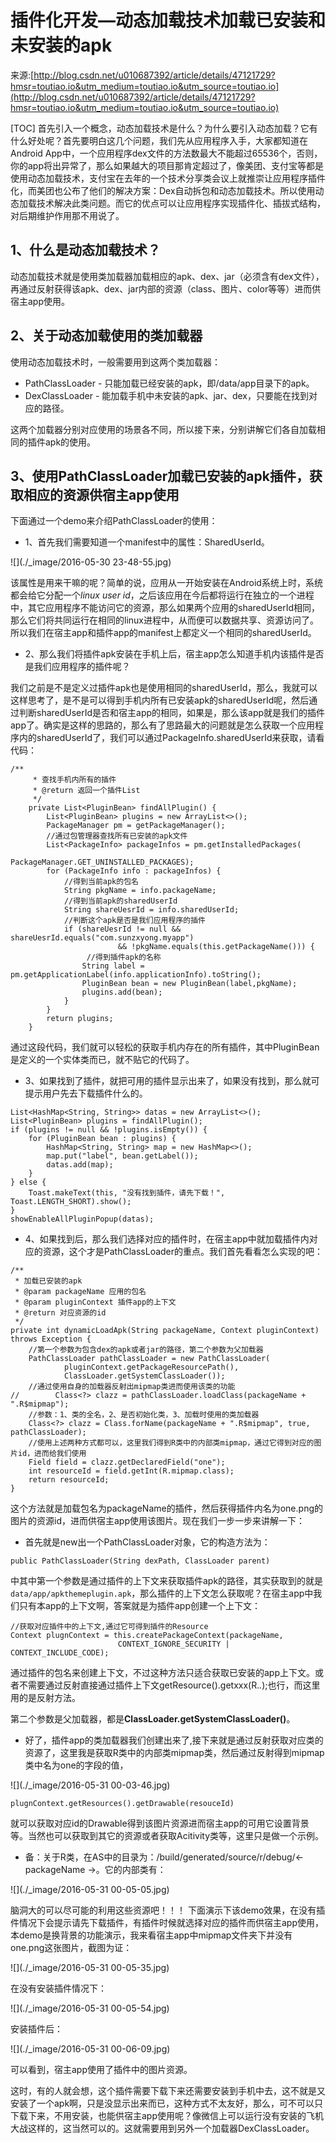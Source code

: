 # 插件化开发—动态加载技术加载已安装和未安装的apk

来源:[http://blog.csdn.net/u010687392/article/details/47121729?hmsr=toutiao.io&utm_medium=toutiao.io&utm_source=toutiao.io](http://blog.csdn.net/u010687392/article/details/47121729?hmsr=toutiao.io&utm_medium=toutiao.io&utm_source=toutiao.io)

[TOC]
首先引入一个概念，动态加载技术是什么？为什么要引入动态加载？它有什么好处呢？首先要明白这几个问题，我们先从应用程序入手，大家都知道在Android App中，一个应用程序dex文件的方法数最大不能超过65536个，否则，你的app将出异常了，那么如果越大的项目那肯定超过了，像美团、支付宝等都是使用动态加载技术，支付宝在去年的一个技术分享类会议上就推崇让应用程序插件化，而美团也公布了他们的解决方案：Dex自动拆包和动态加载技术。所以使用动态加载技术解决此类问题。而它的优点可以让应用程序实现插件化、插拔式结构，对后期维护作用那不用说了。

## 1、什么是动态加载技术？
动态加载技术就是使用类加载器加载相应的apk、dex、jar（必须含有dex文件），再通过反射获得该apk、dex、jar内部的资源（class、图片、color等等）进而供宿主app使用。

## 2、关于动态加载使用的类加载器
使用动态加载技术时，一般需要用到这两个类加载器：

* PathClassLoader - 只能加载已经安装的apk，即/data/app目录下的apk。
* DexClassLoader  - 能加载手机中未安装的apk、jar、dex，只要能在找到对应的路径。

这两个加载器分别对应使用的场景各不同，所以接下来，分别讲解它们各自加载相同的插件apk的使用。

## 3、使用PathClassLoader加载已安装的apk插件，获取相应的资源供宿主app使用
下面通过一个demo来介绍PathClassLoader的使用：

* 1、首先我们需要知道一个manifest中的属性：SharedUserId。

![](./_image/2016-05-30 23-48-55.jpg)

该属性是用来干嘛的呢？简单的说，应用从一开始安装在Android系统上时，系统都会给它分配一个*linux user id*，之后该应用在今后都将运行在独立的一个进程中，其它应用程序不能访问它的资源，那么如果两个应用的sharedUserId相同，那么它们将共同运行在相同的linux进程中，从而便可以数据共享、资源访问了。所以我们在宿主app和插件app的manifest上都定义一个相同的sharedUserId。

* 2、那么我们将插件apk安装在手机上后，宿主app怎么知道手机内该插件是否是我们应用程序的插件呢？

我们之前是不是定义过插件apk也是使用相同的sharedUserId，那么，我就可以这样思考了，是不是可以得到手机内所有已安装apk的sharedUserId呢，然后通过判断sharedUserId是否和宿主app的相同，如果是，那么该app就是我们的插件app了。确实是这样的思路的，那么有了思路最大的问题就是怎么获取一个应用程序内的sharedUserId了，我们可以通过PackageInfo.sharedUserId来获取，请看代码：

```
/**
     * 查找手机内所有的插件
     * @return 返回一个插件List
     */
    private List<PluginBean> findAllPlugin() {
        List<PluginBean> plugins = new ArrayList<>();
        PackageManager pm = getPackageManager();
        //通过包管理器查找所有已安装的apk文件
        List<PackageInfo> packageInfos = pm.getInstalledPackages(
                                    PackageManager.GET_UNINSTALLED_PACKAGES);
        for (PackageInfo info : packageInfos) {
            //得到当前apk的包名
            String pkgName = info.packageName;
            //得到当前apk的sharedUserId
            String shareUesrId = info.sharedUserId;
            //判断这个apk是否是我们应用程序的插件
            if (shareUesrId != null && shareUesrId.equals("com.sunzxyong.myapp") 
                        && !pkgName.equals(this.getPackageName())) {
                 //得到插件apk的名称
                String label = pm.getApplicationLabel(info.applicationInfo).toString();
                PluginBean bean = new PluginBean(label,pkgName);
                plugins.add(bean);
            }
        }
        return plugins;
    }
```

通过这段代码，我们就可以轻松的获取手机内存在的所有插件，其中PluginBean是定义的一个实体类而已，就不贴它的代码了。

* 3、如果找到了插件，就把可用的插件显示出来了，如果没有找到，那么就可提示用户先去下载插件什么的。

```
List<HashMap<String, String>> datas = new ArrayList<>();  
List<PluginBean> plugins = findAllPlugin();  
if (plugins != null && !plugins.isEmpty()) {  
    for (PluginBean bean : plugins) {  
        HashMap<String, String> map = new HashMap<>();  
        map.put("label", bean.getLabel());  
        datas.add(map);  
    }  
} else {  
    Toast.makeText(this, "没有找到插件，请先下载！", Toast.LENGTH_SHORT).show();  
}  
showEnableAllPluginPopup(datas);  
```

* 4、如果找到后，那么我们选择对应的插件时，在宿主app中就加载插件内对应的资源，这个才是PathClassLoader的重点。我们首先看看怎么实现的吧：

```
/**
 * 加载已安装的apk
 * @param packageName 应用的包名
 * @param pluginContext 插件app的上下文
 * @return 对应资源的id
 */
private int dynamicLoadApk(String packageName, Context pluginContext) throws Exception {
    //第一个参数为包含dex的apk或者jar的路径，第二个参数为父加载器
    PathClassLoader pathClassLoader = new PathClassLoader(
            pluginContext.getPackageResourcePath(),
            ClassLoader.getSystemClassLoader());
    //通过使用自身的加载器反射出mipmap类进而使用该类的功能
//        Class<?> clazz = pathClassLoader.loadClass(packageName + ".R$mipmap");
    //参数：1、类的全名，2、是否初始化类，3、加载时使用的类加载器
    Class<?> clazz = Class.forName(packageName + ".R$mipmap", true, pathClassLoader);
    //使用上述两种方式都可以，这里我们得到R类中的内部类mipmap，通过它得到对应的图片id，进而给我们使用
    Field field = clazz.getDeclaredField("one");
    int resourceId = field.getInt(R.mipmap.class);
    return resourceId;
}
```

这个方法就是加载包名为packageName的插件，然后获得插件内名为one.png的图片的资源id，进而供宿主app使用该图片。现在我们一步一步来讲解一下：

* 首先就是new出一个PathClassLoader对象，它的构造方法为：

```
public PathClassLoader(String dexPath, ClassLoader parent)  
```

中其中第一个参数是通过插件的上下文来获取插件apk的路径，其实获取到的就是`data/app/apkthemeplugin.apk`，那么插件的上下文怎么获取呢？在宿主app中我们只有本app的上下文啊，答案就是为插件app创建一个上下文：

```
//获取对应插件中的上下文,通过它可得到插件的Resource  
Context plugnContext = this.createPackageContext(packageName, 
                        CONTEXT_IGNORE_SECURITY | CONTEXT_INCLUDE_CODE);  
```

通过插件的包名来创建上下文，不过这种方法只适合获取已安装的app上下文。或者不需要通过反射直接通过插件上下文getResource().getxxx(R.*.*);也行，而这里用的是反射方法。

第二个参数是父加载器，都是**ClassLoader.getSystemClassLoader()**。

* 好了，插件app的类加载器我们创建出来了,接下来就是通过反射获取对应类的资源了，这里我是获取R类中的内部类mipmap类，然后通过反射得到mipmap类中名为one的字段的值，

![](./_image/2016-05-31 00-03-46.jpg)

```
plugnContext.getResources().getDrawable(resouceId)  
```
就可以获取对应id的Drawable得到该图片资源进而宿主app的可用它设置背景等。当然也可以获取到其它的资源或者获取Acitivity类等，这里只是做一个示例。

* 备：关于R类，在AS中的目录为：/build/generated/source/r/debug/<- packageName ->。它的内部类有：

![](./_image/2016-05-31 00-05-05.jpg)

脑洞大的可以尽可能的利用这些资源吧！！！
下面演示下该demo效果，在没有插件情况下会提示请先下载插件，有插件时候就选择对应的插件而供宿主app使用，本demo是换背景的功能演示，我来看宿主app中mipmap文件夹下并没有one.png这张图片，截图为证：

![](./_image/2016-05-31 00-05-35.jpg)

在没有安装插件情况下：

![](./_image/2016-05-31 00-05-54.jpg)

安装插件后：


![](./_image/2016-05-31 00-06-09.jpg)

可以看到，宿主app使用了插件中的图片资源。

这时，有的人就会想，这个插件需要下载下来还需要安装到手机中去，这不就是又安装了一个apk啊，只是没显示出来而已，这种方式不太友好，那么，可不可以只下载下来，不用安装，也能供宿主app使用呢？像微信上可以运行没有安装的飞机大战这样的，这当然可以的。这就需要用到另外一个加载器DexClassLoader。

